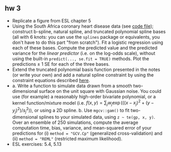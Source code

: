 ## hw 3

* Replicate a figure from ESL chapter 5
* Using the South Africa coronary heart disease data (see [code file](../code/southafrica.R)); construct b-spline, natural spline, and truncated polynomial spline bases (all with 6 knots: you can use the `splines` package or equivalents, you don't have to do this part "from scratch"). Fit a logistic regression using each of these bases. Compute the predicted value and the predicted variance for the *linear predictor* (i.e. on the log-odds scale), without using the built-in `predict(..., se.fit = TRUE)` methods.  Plot the predictions ± 1 SE for each of the three bases.
* Extend the truncated polynomial basis function presented in the notes (or write your own) and add a natural spline constraint by using the constraint equations described [here](https://stats.stackexchange.com/questions/172217/why-are-the-basis-functions-for-natural-cubic-splines-expressed-as-they-are-es).
*  a. Write a function to simulate data drawn from a smooth two-dimensional surface on the unit square with Gaussian noise. You could use (for example) a reasonably high-order bivariate polynomial, or a kernel function/mixture model (i.e. $f(x,y) = \sum_j w_j \exp(((x-x_j)^2 + (y-y_j)^2)/s_j^2)$), or using a 2D spline.
b. Use `mgcv::gam()` to fit two-dimensional splines to your simulated data, using `z ~ te(gp, x, y)`. Over an ensemble of 250 simulations, compute the average computation time, bias, variance, and mean-squared error of your predictions for (i) `method = "GCV.Cp"` (generalized cross-validation) and (ii) `method = "REML"` (restricted maximum likelihood).
* ESL exercises: 5.4, 5.13
